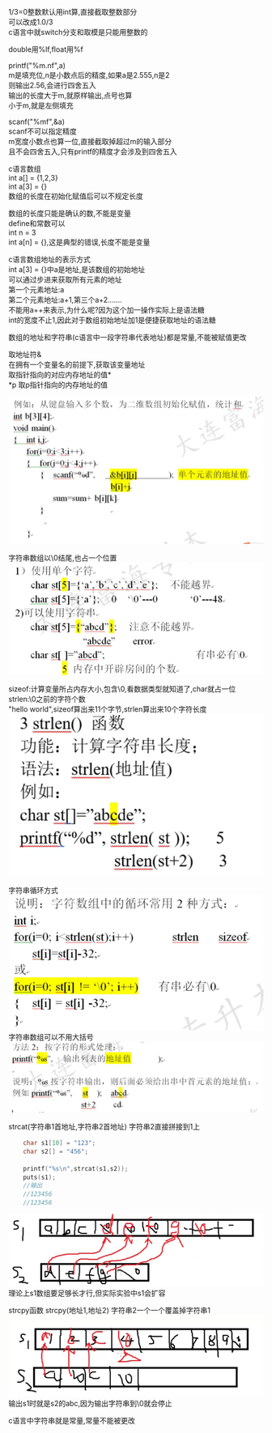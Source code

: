 1/3=0整数默认用int算,直接截取整数部分  
可以改成1.0/3  
c语言中就switch分支和取模是只能用整数的  

double用%lf,float用%f   

printf("%m.nf",a)  
m是填充位,n是小数点后的精度,如果a是2.555,n是2  
则输出2.56,会进行四舍五入  
输出的长度大于m,就原样输出,点号也算  
小于m,就是左侧填充  

scanf("%mf",&a)  
scanf不可以指定精度  
m宽度小数点也算一位,直接截取掉超过m的输入部分  
且不会四舍五入,只有printf的精度才会涉及到四舍五入  

c语言数组  
int a\[] = {1,2,3}  
int a\[3] = {}  
数组的长度在初始化赋值后可以不规定长度  

数组的长度只能是确认的数,不能是变量  
define和常数可以  
int n = 3  
int a\[n] = {},这是典型的错误,长度不能是变量  

c语言数组地址的表示方式  
int a\[3] = {}中a是地址,是该数组的初始地址  
可以通过步进来获取所有元素的地址  
第一个元素地址:a  
第二个元素地址:a+1,第三个a+2.......  
不能用a++来表示,为什么呢?因为这个加一操作实际上是语法糖  
int的宽度不止1,因此对于数组初始地址加1是便捷获取地址的语法糖  

数组的地址和字符串(c语言中一段字符串代表地址)都是常量,不能被赋值更改  

取地址符&  
在拥有一个变量名的前提下,获取该变量地址  
取指针指向的对应内存地址的值\*  
\*p 取p指针指向的内存地址的值


![](img/Pasted%20image%2020230201234246.png)

字符串数组以\\0结尾,也占一个位置  
![](img/Pasted%20image%2020230202014515.png)

sizeof:计算变量所占内存大小,包含\\0,看数据类型就知道了,char就占一位  
strlen:\\0之前的字符个数  
"hello world",sizeof算出来11个字节,strlen算出来10个字符长度  
![](img/Pasted%20image%2020230202162237.png)


字符串循环方式  
![](img/Pasted%20image%2020230202015357.png)
字符串数组可以不用大括号
![](img/Pasted%20image%2020230202022025.png)


strcat(字符串1首地址,字符串2首地址)
字符串2直接拼接到1上
```c
    char s1[10] = "123";
    char s2[] = "456";

    printf("%s\n",strcat(s1,s2));
    puts(s1);
    //输出
    //123456
    //123456
```
![](img/Pasted%20image%2020230202163937.png) 
理论上s1数组要足够长才行,但实际实验中s1会扩容

strcpy函数
strcpy(地址1,地址2)
字符串2一个一个覆盖掉字符串1
![](img/Pasted%20image%2020230202173706.png)
输出s1时就是s2的abc,因为输出字符串到\\0就会停止

c语言中字符串就是常量,常量不能被更改